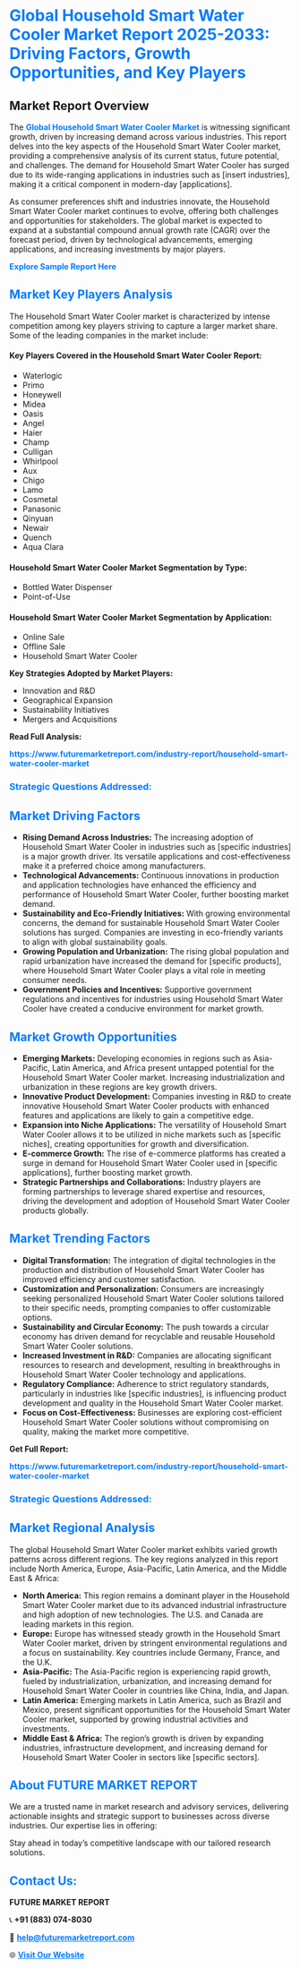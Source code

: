 <h1 style="color: #007BFF;">Global Household Smart Water Cooler Market Report 2025-2033: Driving Factors, Growth Opportunities, and Key Players</h1>

<section id="overview">
<h2>Market Report Overview</h2>
<p>The <a href="https://www.futuremarketreport.com/industry-report/household-smart-water-cooler-market" style="color: #007BFF; text-decoration: none;"><strong>Global Household Smart Water Cooler Market</strong></a> is witnessing significant growth, driven by increasing demand across various industries. This report delves into the key aspects of the Household Smart Water Cooler market, providing a comprehensive analysis of its current status, future potential, and challenges. The demand for Household Smart Water Cooler has surged due to its wide-ranging applications in industries such as [insert industries], making it a critical component in modern-day [applications].</p>
<p>As consumer preferences shift and industries innovate, the Household Smart Water Cooler market continues to evolve, offering both challenges and opportunities for stakeholders. The global market is expected to expand at a substantial compound annual growth rate (CAGR) over the forecast period, driven by technological advancements, emerging applications, and increasing investments by major players.</p>
</section>

<section id="overview">
<p><a href="https://www.futuremarketreport.com/request-sample/reportId=128535" style="color: #007BFF; text-decoration: none;"><strong>Explore Sample Report Here</strong></a></p>
</section>

<section id="key-players">
<h2 style="color: #007BFF;">Market Key Players Analysis</h2>
<p>The Household Smart Water Cooler market is characterized by intense competition among key players striving to capture a larger market share. Some of the leading companies in the market include:</p>
<h4>Key Players Covered in the Household Smart Water Cooler Report:</h4>
<ul><li>Waterlogic</li><li>Primo</li><li>Honeywell</li><li>Midea</li><li>Oasis</li><li>Angel</li><li>Haier</li><li>Champ</li><li>Culligan</li><li>Whirlpool</li><li>Aux</li><li>Chigo</li><li>Lamo</li><li>Cosmetal</li><li>Panasonic</li><li>Qinyuan</li><li>Newair</li><li>Quench</li><li>Aqua Clara</li></ul>
<h4>Household Smart Water Cooler Market Segmentation by Type:</h4>
<ul><li>Bottled Water Dispenser</li><li>Point-of-Use</li></ul>

<h4>Household Smart Water Cooler Market Segmentation by Application:</h4>
<ul><li>Online Sale</li><li>Offline Sale</li><li>Household Smart Water Cooler</li></ul>
<p><strong>Key Strategies Adopted by Market Players:</strong></p>
<ul>
<li>Innovation and R&D</li>
<li>Geographical Expansion</li>
<li>Sustainability Initiatives</li>
<li>Mergers and Acquisitions</li>
</ul>
</section>

<section>
<p><strong>Read Full Analysis: </strong></p><a href="https://www.futuremarketreport.com/industry-report/household-smart-water-cooler-market" style="color: #007BFF; text-decoration: none;"><strong>https://www.futuremarketreport.com/industry-report/household-smart-water-cooler-market</strong></a>
<h3 style="color: #007BFF;">Strategic Questions Addressed:</h3>
</section>

<section id="driving-factors">
<h2 style="color: #007BFF;">Market Driving Factors</h2>
<ul>
<li><strong>Rising Demand Across Industries:</strong> The increasing adoption of Household Smart Water Cooler in industries such as [specific industries] is a major growth driver. Its versatile applications and cost-effectiveness make it a preferred choice among manufacturers.</li>
<li><strong>Technological Advancements:</strong> Continuous innovations in production and application technologies have enhanced the efficiency and performance of Household Smart Water Cooler, further boosting market demand.</li>
<li><strong>Sustainability and Eco-Friendly Initiatives:</strong> With growing environmental concerns, the demand for sustainable Household Smart Water Cooler solutions has surged. Companies are investing in eco-friendly variants to align with global sustainability goals.</li>
<li><strong>Growing Population and Urbanization:</strong> The rising global population and rapid urbanization have increased the demand for [specific products], where Household Smart Water Cooler plays a vital role in meeting consumer needs.</li>
<li><strong>Government Policies and Incentives:</strong> Supportive government regulations and incentives for industries using Household Smart Water Cooler have created a conducive environment for market growth.</li>
</ul>
</section>

<section id="growth-opportunities">
<h2 style="color: #007BFF;">Market Growth Opportunities</h2>
<ul>
<li><strong>Emerging Markets:</strong> Developing economies in regions such as Asia-Pacific, Latin America, and Africa present untapped potential for the Household Smart Water Cooler market. Increasing industrialization and urbanization in these regions are key growth drivers.</li>
<li><strong>Innovative Product Development:</strong> Companies investing in R&D to create innovative Household Smart Water Cooler products with enhanced features and applications are likely to gain a competitive edge.</li>
<li><strong>Expansion into Niche Applications:</strong> The versatility of Household Smart Water Cooler allows it to be utilized in niche markets such as [specific niches], creating opportunities for growth and diversification.</li>
<li><strong>E-commerce Growth:</strong> The rise of e-commerce platforms has created a surge in demand for Household Smart Water Cooler used in [specific applications], further boosting market growth.</li>
<li><strong>Strategic Partnerships and Collaborations:</strong> Industry players are forming partnerships to leverage shared expertise and resources, driving the development and adoption of Household Smart Water Cooler products globally.</li>
</ul>
</section>

<section id="trending-factors">
<h2 style="color: #007BFF;">Market Trending Factors</h2>
<ul>
<li><strong>Digital Transformation:</strong> The integration of digital technologies in the production and distribution of Household Smart Water Cooler has improved efficiency and customer satisfaction.</li>
<li><strong>Customization and Personalization:</strong> Consumers are increasingly seeking personalized Household Smart Water Cooler solutions tailored to their specific needs, prompting companies to offer customizable options.</li>
<li><strong>Sustainability and Circular Economy:</strong> The push towards a circular economy has driven demand for recyclable and reusable Household Smart Water Cooler solutions.</li>
<li><strong>Increased Investment in R&D:</strong> Companies are allocating significant resources to research and development, resulting in breakthroughs in Household Smart Water Cooler technology and applications.</li>
<li><strong>Regulatory Compliance:</strong> Adherence to strict regulatory standards, particularly in industries like [specific industries], is influencing product development and quality in the Household Smart Water Cooler market.</li>
<li><strong>Focus on Cost-Effectiveness:</strong> Businesses are exploring cost-efficient Household Smart Water Cooler solutions without compromising on quality, making the market more competitive.</li>
</ul>
</section>

<section>
<p><strong>Get Full Report: </strong></p><a href="https://www.futuremarketreport.com/industry-report/household-smart-water-cooler-market" style="color: #007BFF; text-decoration: none;"><strong>https://www.futuremarketreport.com/industry-report/household-smart-water-cooler-market</strong></a>
<h3 style="color: #007BFF;">Strategic Questions Addressed:</h3>
</section>


<section id="regional-analysis">
<h2 style="color: #007BFF;">Market Regional Analysis</h2>
<p>The global Household Smart Water Cooler market exhibits varied growth patterns across different regions. The key regions analyzed in this report include North America, Europe, Asia-Pacific, Latin America, and the Middle East & Africa:</p>
<ul>
<li><strong>North America:</strong> This region remains a dominant player in the Household Smart Water Cooler market due to its advanced industrial infrastructure and high adoption of new technologies. The U.S. and Canada are leading markets in this region.</li>
<li><strong>Europe:</strong> Europe has witnessed steady growth in the Household Smart Water Cooler market, driven by stringent environmental regulations and a focus on sustainability. Key countries include Germany, France, and the U.K.</li>
<li><strong>Asia-Pacific:</strong> The Asia-Pacific region is experiencing rapid growth, fueled by industrialization, urbanization, and increasing demand for Household Smart Water Cooler in countries like China, India, and Japan.</li>
<li><strong>Latin America:</strong> Emerging markets in Latin America, such as Brazil and Mexico, present significant opportunities for the Household Smart Water Cooler market, supported by growing industrial activities and investments.</li>
<li><strong>Middle East & Africa:</strong> The region’s growth is driven by expanding industries, infrastructure development, and increasing demand for Household Smart Water Cooler in sectors like [specific sectors].</li>
</ul>
</section>

<footer>
<h2 style="color: #007BFF;">About FUTURE MARKET REPORT</h2>
<p>We are a trusted name in market research and advisory services, delivering actionable insights and strategic support to businesses across diverse industries. Our expertise lies in offering:</p>

<p>Stay ahead in today’s competitive landscape with our tailored research solutions.</p>

<h2 style="color: #007BFF;">Contact Us:</h2>
<p><strong>FUTURE MARKET REPORT</strong></p>
<p>📞 <strong>+91 (883) 074-8030</strong></p>
<p>📧 <strong><a href="mailto:help@futuremarketreport.com" style="color: #007BFF;">help@futuremarketreport.com</a></strong></p>
<p>🌐 <strong><a href="https://www.futuremarketreport.com/" style="color: #007BFF;">Visit Our Website</a></strong></p>
</footer>